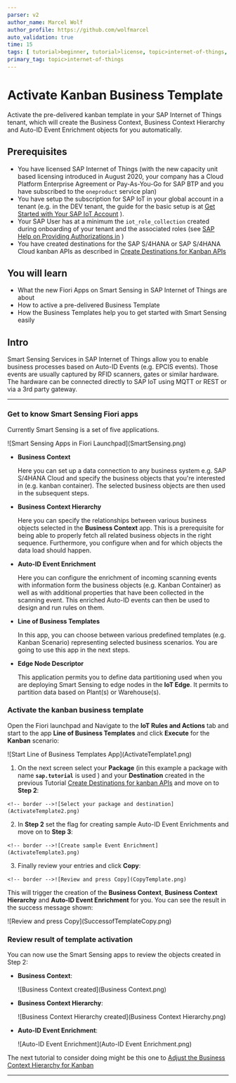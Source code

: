 ```yaml
---
parser: v2
author_name: Marcel Wolf
author_profile: https://github.com/wolfmarcel
auto_validation: true
time: 15
tags: [ tutorial>beginner, tutorial>license, topic>internet-of-things, software-product>sap-internet-of-things, software-product>sap-business-technology-platform ]
primary_tag: topic>internet-of-things
---
```


# Activate Kanban Business Template
<!-- description --> Activate the pre-delivered kanban template in your SAP Internet of Things tenant, which will create the Business Context, Business Context Hierarchy and Auto-ID Event Enrichment objects for you automatically.

## Prerequisites
- You have licensed SAP Internet of Things (with the new capacity unit based licensing introduced in August 2020, your company has a Cloud Platform Enterprise Agreement or Pay-As-You-Go for SAP BTP and you have subscribed to the `oneproduct` service plan)
 - You have setup the subscription for SAP IoT in your global account in a tenant (e.g. in the DEV tenant, the guide for the basic setup is at [Get Started with Your SAP IoT Account](https://help.sap.com/viewer/195126f4601945cba0886cbbcbf3d364/latest/en-US/bfe6a46a13d14222949072bf330ff2f4.html) ).
 - Your SAP User has at a minimum the `iot_role_collection` created during onboarding of your tenant and the associated roles (see [SAP Help on Providing Authorizations in](https://help.sap.com/viewer/195126f4601945cba0886cbbcbf3d364/latest/en-US/2810dd61e0a8446d839c936f341ec46d.html ) )
 - You have created destinations for the SAP S/4HANA or SAP S/4HANA Cloud kanban APIs as described in [Create Destinations for Kanban APIs](iot-autoid-kanban-destination)

## You will learn
  - What the new Fiori Apps on Smart Sensing in SAP Internet of Things are about
  - How to active a pre-delivered Business Template
  - How the Business Templates help you to get started with Smart Sensing easily

## Intro
Smart Sensing Services in SAP Internet of Things allow you to enable business processes based on Auto-ID Events (e.g. EPCIS events). Those events are usually captured by RFID scanners, gates or similar hardware. The hardware can be connected directly to SAP IoT using MQTT or REST or via a 3rd party gateway.

---

### Get to know Smart Sensing Fiori apps

Currently Smart Sensing is a set of five applications.

<!-- border -->![Smart Sensing Apps in Fiori Launchpad](SmartSensing.png)

  - **Business Context**

      Here you can set up a data connection to any business system e.g. SAP S/4HANA Cloud and specify the business objects that you're interested in (e.g. kanban container). The selected business objects are then used in the subsequent steps.

  - **Business Context Hierarchy**

      Here you can specify the relationships between various business objects selected in the **Business Context** app. This is a prerequisite for being able to properly fetch all related business objects in the right sequence. Furthermore, you configure when and for which objects the data load should happen.

  - **Auto-ID Event Enrichment**

      Here you can configure the enrichment of incoming scanning events with information form the business objects (e.g. Kanban Container) as well as with additional properties that have been collected in the scanning event. This enriched Auto-ID events can then be used to design and run rules on them.

  - **Line of Business Templates**

      In this app, you can choose between various predefined templates (e.g. Kanban Scenario) representing selected business scenarios. You are going to use this app in the next steps.

  -   **Edge Node Descriptor**      

      This application permits you to define data partitioning used when you are deploying Smart Sensing to edge nodes in the **IoT Edge**. It permits to partition data based on Plant(s) or Warehouse(s).



### Activate the kanban business template

Open the Fiori launchpad and Navigate to the **IoT Rules and Actions** tab and start to the app **Line of Business Templates** and click **Execute** for the **Kanban** scenario:

<!-- border -->![Start Line of Business Templates App](ActivateTemplate1.png)

  1.    On the next screen select your **Package** (in this example a package with name  **`sap.tutorial`** is used ) and your **Destination** created in the previous Tutorial [Create Destinations for kanban APIs](iot-autoid-kanban-destination) and move on to **Step 2**:

    <!-- border -->![Select your package and destination](ActivateTemplate2.png)

  2.    In **Step 2** set the flag for creating sample Auto-ID Event Enrichments and move on to **Step 3**:

    <!-- border -->![Create sample Event Enrichment](ActivateTemplate3.png)

  3.    Finally review your entries and click **Copy**:

    <!-- border -->![Review and press Copy](CopyTemplate.png)

This will trigger the creation of the **Business Context**, **Business Context Hierarchy** and **Auto-ID Event Enrichment** for you. You can see the result in the success message shown:

<!-- border -->![Review and press Copy](SuccessofTemplateCopy.png)



### Review result of template activation

You can now use the Smart Sensing apps to review the objects created in Step 2:

  - **Business Context**:

    <!-- border -->![Business Context created](Business Context.png)

  - **Business Context Hierarchy**:

    <!-- border -->![Business Context Hierarchy created](Business Context Hierarchy.png)

  - **Auto-ID Event Enrichment**:

    <!-- border -->![Auto-ID Event Enrichment](Auto-ID Event Enrichment.png)

The next tutorial to consider doing might be this one to [Adjust the Business Context Hierarchy for Kanban](iot-autoid-kanban-dls)




---
